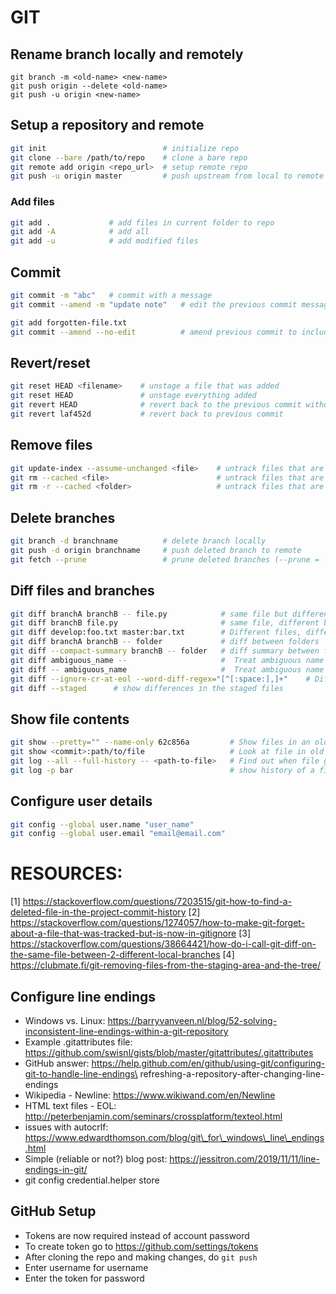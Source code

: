 # GIT

## Rename branch locally and remotely

```
git branch -m <old-name> <new-name>
git push origin --delete <old-name>
git push -u origin <new-name>
```

## Setup a repository and remote

```bash
git init                          # initialize repo
git clone --bare /path/to/repo    # clone a bare repo
git remote add origin <repo_url>  # setup remote repo
git push -u origin master         # push upstream from local to remote repo
```

### Add files

```bash
git add .             # add files in current folder to repo
git add -A            # add all
git add -u            # add modified files
```

## Commit
```bash
git commit -m "abc"   # commit with a message
git commit --amend -m "update note"   # edit the previous commit message

git add forgotten-file.txt
git commit --amend --no-edit          # amend previous commit to include a file you forgot
```

## Revert/reset

```bash
git reset HEAD <filename>    # unstage a file that was added
git reset HEAD               # unstage everything added
git revert HEAD              # revert back to the previous commit without erasing subsequent work
git revert laf452d           # revert back to previous commit
```

## Remove files

```bash
git update-index --assume-unchanged <file>    # untrack files that are already in repo: best way [2]
git rm --cached <file>                        # untrack files that are already in repo: other way
git rm -r --cached <folder>                   # untrack files that are already in repo: other way
```

## Delete branches

```bash
git branch -d branchname          # delete branch locally
git push -d origin branchname     # push deleted branch to remote
git fetch --prune                 # prune deleted branches (--prune = -p)
```

## Diff files and branches 

```bash
git diff branchA branchB -- file.py            # same file but different branches [3]
git diff branchB file.py                       # same file, different branches (if you are already in branchA)
git diff develop:foo.txt master:bar.txt        # Different files, different branches
git diff branchA branchB -- folder             # diff between folders
git diff --compact-summary branchB -- folder   # diff summary between folder between current branch and other branch
git diff ambiguous_name --                     #  Treat ambiguous name as a branch name
git diff -- ambiguous_name                     #  Treat ambiguous name as a file name
git diff --ignore-cr-at-eol --word-diff-regex="[^[:space:],]+"    # Diffs between words only
git diff --staged      # show differences in the staged files
```

## Show file contents

```bash
git show --pretty="" --name-only 62c856a         # Show files in an old commit:
git show <commit>:path/to/file                   # Look at file in old commite
git log --all --full-history -- <path-to-file>   # Find out when file got deleted [1]
git log -p bar                                   # show history of a file 
```

## Configure user details

```bash
git config --global user.name "user_name"
git config --global user.email "email@email.com"
```

# RESOURCES:

[1] https://stackoverflow.com/questions/7203515/git-how-to-find-a-deleted-file-in-the-project-commit-history
[2] https://stackoverflow.com/questions/1274057/how-to-make-git-forget-about-a-file-that-was-tracked-but-is-now-in-gitignore
[3] https://stackoverflow.com/questions/38664421/how-do-i-call-git-diff-on-the-same-file-between-2-different-local-branches
[4] https://clubmate.fi/git-removing-files-from-the-staging-area-and-the-tree/


## Configure line endings

 - Windows vs. Linux: https://barryvanveen.nl/blog/52-solving-inconsistent-line-endings-within-a-git-repository
 - Example .gitattributes file: https://github.com/swisnl/gists/blob/master/gitattributes/.gitattributes
 - GitHub answer: https://help.github.com/en/github/using-git/configuring-git-to-handle-line-endings\ refreshing-a-repository-after-changing-line-endings
 - Wikipedia - Newline: https://www.wikiwand.com/en/Newline
 - HTML text files - EOL: http://peterbenjamin.com/seminars/crossplatform/texteol.html
 - issues with autocrlf: https://www.edwardthomson.com/blog/git\_for\_windows\_line\_endings.html
 - Simple (reliable or not?) blog post: https://jessitron.com/2019/11/11/line-endings-in-git/
 - git config credential.helper store

## GitHub Setup

- Tokens are now required instead of account password
- To create token go to https://github.com/settings/tokens
- After cloning the repo and making changes, do `git push`
- Enter username for username
- Enter the token for password
